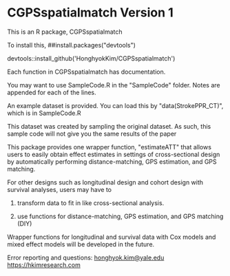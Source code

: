 # CGPSspatialmatch Version 1
This is an R package, CGPSspatialmatch

To install this, 
##install.packages("devtools")

devtools::install_github('HonghyokKim/CGPSspatialmatch')


Each function in CGPSspatialmatch has documentation.


You may want to use SampleCode.R in the "SampleCode" folder. Notes are appended for each of the lines.

An example dataset is provided. You can load this by "data(StrokePPR_CT)", which is in SampleCode.R

This dataset was created by sampling the original dataset. As such, this sample code will not give you the same results of the paper


This package provides one wrapper function, "estimateATT" that allows users to easily obtain effect estimates in settings of cross-sectional design by automatically performing distance-matching, GPS estimation, and GPS matching.


For other designs such as longitudinal design and cohort design with survival analyses, users may have to

1) transform data to fit in like cross-sectional analysis.

2) use functions for distance-matching, GPS estimation, and GPS matching (DIY)

Wrapper functions for longitudinal and survival data with Cox models and mixed effect models will be developed in the future.

Error reporting and questions: 
honghyok.kim@yale.edu
https://hkimresearch.com


